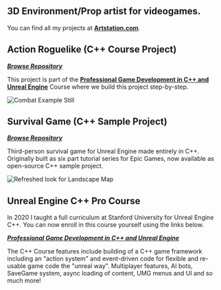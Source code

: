 ## 3D Environment/Prop artist for videogames.

You can find all my projects at **[Artstation.com](https://www.artstation.com/bogdanova_m)**.

## Action Roguelike (C++ Course Project)
***[Browse Repository](https://github.com/tomlooman/ActionRoguelike)***

This project is part of the **[Professional Game Development in C++ and Unreal Engine](https://courses.tomlooman.com/p/unrealengine-cpp?coupon_code=COMMUNITY15&src=github)** Course where we build this project step-by-step.

![Combat Example Still](https://www.tomlooman.com/wp-content/uploads/2023/02/Course_HeroBanner_TwoSplit_Narrow_1200.jpg)

## Survival Game (C++ Sample Project)
***[Browse Repository](https://github.com/tomlooman/EpicSurvivalGame)***

Third-person survival game for Unreal Engine made entirely in C++. Originally built as six part tutorial series for Epic Games, now available as open-source C++ sample project.

![Refreshed look for Landscape Map](https://www.tomlooman.com/wp-content/uploads/2015/04/section6_advancedanimbp031.jpg)

## Unreal Engine C++ Pro Course

In 2020 I taught a full curriculum at Stanford University for Unreal Engine C++. You can now enroll in this course yourself using the links below.

***[Professional Game Development in C++ and Unreal Engine](https://courses.tomlooman.com/p/unrealengine-cpp?coupon_code=COMMUNITY15&src=github)***

The C++ Course features include building of a C++ game framework including an "action system" and event-driven code for flexible and re-usable game code the "unreal way". Multiplayer features, AI bots, SaveGame system, async loading of content, UMG menus and UI and so much more!
